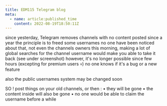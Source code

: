 ```yaml
---
title: EDM115 Telegram blog
meta:
  - name: article:published_time
    content: 2022-08-19T18:50:11Z
---
```


since yesterday, Telegram removes channels with no content posted since a year
the principle is to freed some usernames
no one have been noticed about that, not even the channels owners
this morning, making a lot of global searches for the channel username would make you able to take it back (see under screenshot)
however, it's no longer possible since few hours (excepting for premium users 💀)
no one knows if it's a bug or a new feature

also the public usernames system may be changed soon



SO ! post things on your old channels, or then :
• they will be gone
• the content inside will also be gone
• no one would be able to claim the username before a while
